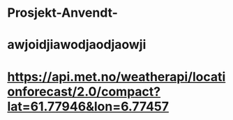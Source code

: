 # Prosjekt-Anvendt-
# awjoidjiawodjaodjaowji




# https://api.met.no/weatherapi/locationforecast/2.0/compact?lat=61.77946&lon=6.77457
